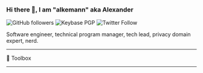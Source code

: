 ### Hi there 👋, I am "alkemann" aka Alexander

![GitHub followers](https://img.shields.io/github/followers/alkemann?logo=github&style=for-the-badge)
![Keybase PGP](https://img.shields.io/keybase/pgp/lake?logo=keybase&style=for-the-badge)
![Twitter Follow](https://img.shields.io/twitter/follow/alkemann?logo=twitter&style=for-the-badge)

Software engineer, technical program manager, tech lead, privacy domain expert, nerd.

---

🧰 Toolbox


---

<!--
**alkemann/alkemann** is a ✨ _special_ ✨ repository because its `README.md` (this file) appears on your GitHub profile.

Here are some ideas to get you started:

- 🔭 I’m currently working on ...
- 🌱 I’m currently learning ...
- 👯 I’m looking to collaborate on ...
- 🤔 I’m looking for help with ...
- 💬 Ask me about ...
- 📫 How to reach me: ...
- 😄 Pronouns: ...
- ⚡ Fun fact: ...
-->
